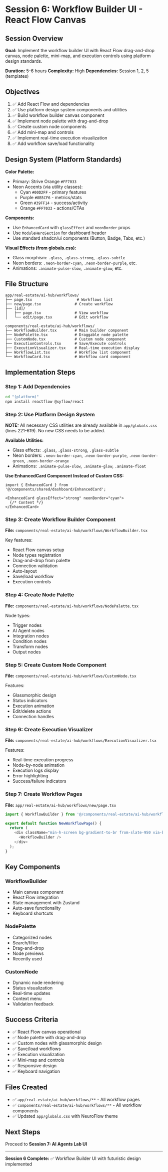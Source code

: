 # Session 6: Workflow Builder UI - React Flow Canvas

## Session Overview
**Goal:** Implement the workflow builder UI with React Flow drag-and-drop canvas, node palette, mini-map, and execution controls using platform design standards.

**Duration:** 5-6 hours
**Complexity:** High
**Dependencies:** Session 1, 2, 5 (templates)

## Objectives

1. ✅ Add React Flow and dependencies
2. ✅ Use platform design system components and utilities
3. ✅ Build workflow builder canvas component
4. ✅ Implement node palette with drag-and-drop
5. ✅ Create custom node components
6. ✅ Add mini-map and controls
7. ✅ Implement real-time execution visualization
8. ✅ Add workflow save/load functionality

## Design System (Platform Standards)

**Color Palette:**
- Primary: Strive Orange `#FF7033`
- Neon Accents (via utility classes):
  - Cyan `#00D2FF` - primary features
  - Purple `#8B5CF6` - metrics/stats
  - Green `#39FF14` - success/activity
  - Orange `#FF7033` - actions/CTAs

**Components:**
- Use `EnhancedCard` with `glassEffect` and `neonBorder` props
- Use `ModuleHeroSection` for dashboard header
- Use standard shadcn/ui components (Button, Badge, Tabs, etc.)

**Visual Effects (from globals.css):**
- Glass morphism: `.glass`, `.glass-strong`, `.glass-subtle`
- Neon borders: `.neon-border-cyan`, `.neon-border-purple`, etc.
- Animations: `.animate-pulse-slow`, `.animate-glow`, etc.

## File Structure

```
app/real-estate/ai-hub/workflows/
├── page.tsx                    # Workflows list
├── new/page.tsx               # Create workflow
├── [id]/
│   ├── page.tsx               # View workflow
│   └── edit/page.tsx          # Edit workflow

components/real-estate/ai-hub/workflows/
├── WorkflowBuilder.tsx        # Main builder component
├── NodePalette.tsx            # Draggable node palette
├── CustomNode.tsx             # Custom node component
├── ExecutionControls.tsx      # Save/Execute controls
├── ExecutionVisualizer.tsx    # Real-time execution display
├── WorkflowList.tsx           # Workflow list component
└── WorkflowCard.tsx           # Workflow card component
```

## Implementation Steps

### Step 1: Add Dependencies

```bash
cd "(platform)"
npm install reactflow @xyflow/react
```

### Step 2: Use Platform Design System

**NOTE:** All necessary CSS utilities are already available in `app/globals.css` (lines 221-619). No new CSS needs to be added.

**Available Utilities:**
- Glass effects: `.glass`, `.glass-strong`, `.glass-subtle`
- Neon borders: `.neon-border-cyan`, `.neon-border-purple`, `.neon-border-green`, `.neon-border-orange`
- Animations: `.animate-pulse-slow`, `.animate-glow`, `.animate-float`

**Use EnhancedCard Component Instead of Custom CSS:**
```tsx
import { EnhancedCard } from '@/components/shared/dashboard/EnhancedCard';

<EnhancedCard glassEffect="strong" neonBorder="cyan">
  {/* Content */}
</EnhancedCard>
```

### Step 3: Create Workflow Builder Component

**File:** `components/real-estate/ai-hub/workflows/WorkflowBuilder.tsx`

Key features:
- React Flow canvas setup
- Node types registration
- Drag-and-drop from palette
- Connection validation
- Auto-layout
- Save/load workflow
- Execution controls

### Step 4: Create Node Palette

**File:** `components/real-estate/ai-hub/workflows/NodePalette.tsx`

Node types:
- Trigger nodes
- AI Agent nodes
- Integration nodes
- Condition nodes
- Transform nodes
- Output nodes

### Step 5: Create Custom Node Component

**File:** `components/real-estate/ai-hub/workflows/CustomNode.tsx`

Features:
- Glassmorphic design
- Status indicators
- Execution animation
- Edit/delete actions
- Connection handles

### Step 6: Create Execution Visualizer

**File:** `components/real-estate/ai-hub/workflows/ExecutionVisualizer.tsx`

Features:
- Real-time execution progress
- Node-by-node animation
- Execution logs display
- Error highlighting
- Success/failure indicators

### Step 7: Create Workflow Pages

**File:** `app/real-estate/ai-hub/workflows/new/page.tsx`

```typescript
import { WorkflowBuilder } from '@/components/real-estate/ai-hub/workflows/WorkflowBuilder';

export default function NewWorkflowPage() {
  return (
    <div className="min-h-screen bg-gradient-to-br from-slate-950 via-blue-950 to-violet-950 cyber-grid">
      <WorkflowBuilder />
    </div>
  );
}
```

## Key Components

### WorkflowBuilder
- Main canvas component
- React Flow integration
- State management with Zustand
- Auto-save functionality
- Keyboard shortcuts

### NodePalette
- Categorized nodes
- Search/filter
- Drag-and-drop
- Node previews
- Recently used

### CustomNode
- Dynamic node rendering
- Status visualization
- Real-time updates
- Context menu
- Validation feedback

## Success Criteria

- ✅ React Flow canvas operational
- ✅ Node palette with drag-and-drop
- ✅ Custom nodes with glassmorphic design
- ✅ Save/load workflows
- ✅ Execution visualization
- ✅ Mini-map and controls
- ✅ Responsive design
- ✅ Keyboard navigation

## Files Created

- ✅ `app/real-estate/ai-hub/workflows/**` - All workflow pages
- ✅ `components/real-estate/ai-hub/workflows/**` - All workflow components
- ✅ Updated `app/globals.css` with NeuroFlow theme

## Next Steps

Proceed to **Session 7: AI Agents Lab UI**

---

**Session 6 Complete:** ✅ Workflow Builder UI with futuristic design implemented
